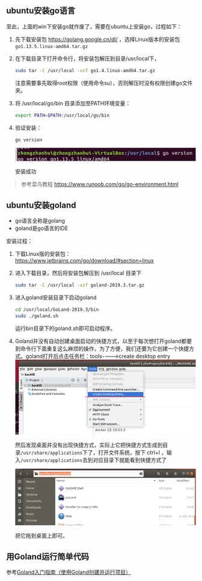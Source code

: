 ## ubuntu安装go语言

至此，上面的win下安装go就作废了，需要在ubuntu上安装go，过程如下：

1. 先下载安装包 https://golang.google.cn/dl/ ，选择Linux版本的安装包`go1.13.5.linux-amd64.tar.gz`

2. 在下载目录下打开命令行，将安装包解压到目录/usr/local下，

   ```bash
   sudo tar -C /usr/local -xzf go1.4.linux-amd64.tar.gz
   ```

   注意需要事先取得root权限（使用命令su），否则解压时没有权限创建go文件夹。

3. 将 /usr/local/go/bin 目录添加至PATH环境变量：

   ```bash
   export PATH=$PATH:/usr/local/go/bin
   ```

4. 验证安装：

   ```bash
   go version
   ```

   ![1575787798148](ubuntu16安装golang和goland.assets/1575787798148.png)

   安装成功

> 参考菜鸟教程 https://www.runoob.com/go/go-environment.html

## ubuntu安装goland

- go语言全称是golang
- goland是go语言的IDE

安装过程：

1. 下载Linux版的安装包：https://www.jetbrains.com/go/download/#section=linux

2. 进入下载目录，然后将安装包解压到 /usr/local 目录下

   ```bash
   sudo tar -C /usr/local -xzf goland-2019.3.tar.gz
   ```

3. 进入goland安装目录下启动goland

   ```bash
   cd /usr/local/GoLand-2019.3/bin
   sudo ./goland.sh
   ```

   运行bin目录下的goland.sh即可启动程序。

4. Goland并没有自动创建桌面启动的快捷方式，以至于每次想打开goland都要到命令行下面重复这么麻烦的操作，为了方便，我们还要为它创建一个快捷方式。goland打开后点击任务栏：tools---->create desktop entry ![1575804214209](ubuntu16安装golang和goland.assets/1575804214209.png)

   然后发现桌面并没有出现快捷方式，实际上它把快捷方式生成到目录`/usr/share/applications`下了，打开文件系统，按下 ctrl+l ，输入`/usr/share/applications`去到对应目录下就能看到快捷方式了

   ![1575805617576](ubuntu16安装golang和goland.assets/1575805617576.png)

   把它拖到桌面上即可。



## 用Goland运行简单代码

参考[Goland入门指南（使用Goland创建并运行项目）](http://c.biancheng.net/view/6170.html)

